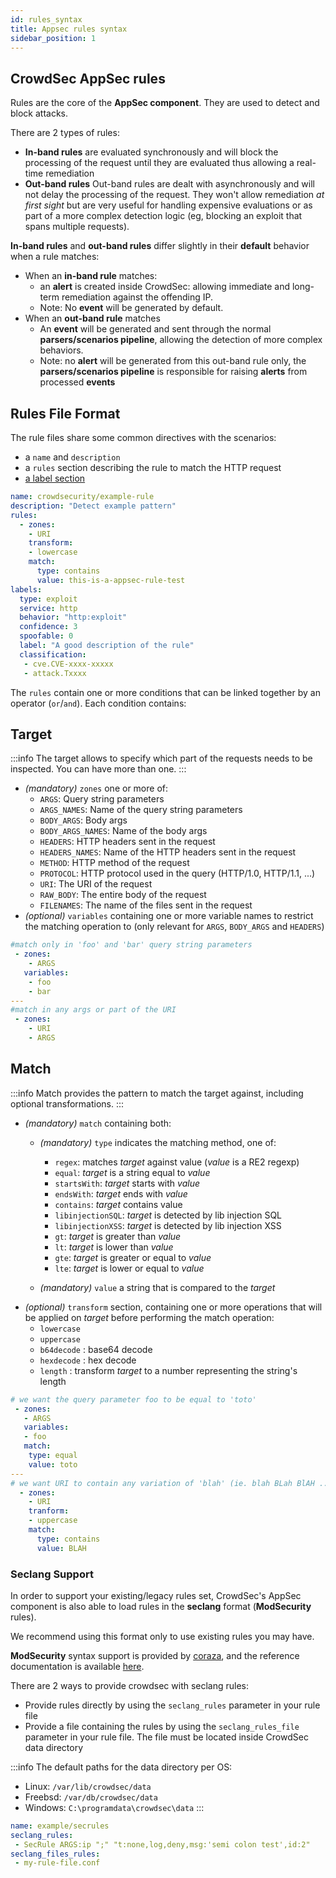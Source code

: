 ```yaml
---
id: rules_syntax
title: Appsec rules syntax
sidebar_position: 1
---
```


## CrowdSec AppSec rules

Rules are the core of the **AppSec component**. They are used to detect and block attacks.

There are 2 types of rules:
 - **In-band rules** are evaluated synchronously and will block the processing of the request until they are evaluated thus allowing a real-time remediation
 - **Out-band rules** Out-band rules are dealt with asynchronously and will not delay the processing of the request. They won't allow remediation *at first sight* but are very useful for handling expensive evaluations or as part of a more complex detection logic (eg, blocking an exploit that spans multiple requests).

**In-band rules** and **out-band rules** differ slightly in their **default** behavior when a rule matches:
 - When an **in-band rule** matches:
   -  an **alert** is created inside CrowdSec: allowing immediate and long-term remediation against the offending IP.
   -  Note: No **event** will be generated by default.
 - When an **out-band rule** matches
   - An **event** will be generated and sent through the normal **parsers/scenarios pipeline**, allowing the detection of more complex behaviors. 
   - Note: no **alert** will be generated from this out-band rule only, the **parsers/scenarios pipeline** is responsible for raising **alerts** from processed **events**


## Rules File Format

The rule files share some common directives with the scenarios:
 - a `name` and `description`
 - a `rules` section describing the rule to match the HTTP request
 - [a label section](https://doc.crowdsec.net/docs/next/scenarios/format/#labels)


```yaml
name: crowdsecurity/example-rule
description: "Detect example pattern"
rules:
  - zones:
    - URI
    transform:
    - lowercase
    match:
      type: contains
      value: this-is-a-appsec-rule-test
labels:
  type: exploit
  service: http
  behavior: "http:exploit"
  confidence: 3
  spoofable: 0
  label: "A good description of the rule"
  classification:
   - cve.CVE-xxxx-xxxxx
   - attack.Txxxx
```

The `rules` contain one or more conditions that can be linked together by an operator (`or`/`and`).
Each condition contains:


## Target

:::info
The target allows to specify which part of the requests needs to be inspected. You can have more than one.
:::

 - _(mandatory)_ `zones` one or more of:
   - `ARGS`: Query string parameters
   - `ARGS_NAMES`: Name of the query string parameters
   - `BODY_ARGS`: Body args
   - `BODY_ARGS_NAMES`: Name of the body args
   - `HEADERS`: HTTP headers sent in the request
   - `HEADERS_NAMES`: Name of the HTTP headers sent in the request
   - `METHOD`: HTTP method of the request
   - `PROTOCOL`: HTTP protocol used in the query (HTTP/1.0, HTTP/1.1, ...)
   - `URI`: The URI of the request
   - `RAW_BODY`: The entire body of the request
   - `FILENAMES`: The name of the files sent in the request
 - _(optional)_ `variables` containing one or more variable names to restrict the matching operation to (only relevant for `ARGS`, `BODY_ARGS` and `HEADERS`)

```yaml
#match only in 'foo' and 'bar' query string parameters
 - zones:
    - ARGS
   variables:
    - foo
    - bar
---
#match in any args or part of the URI
 - zones:
    - URI
    - ARGS
```

## Match

:::info
Match provides the pattern to match the target against, including optional transformations.
:::


 - _(mandatory)_ `match` containing both:
   - _(mandatory)_ `type` indicates the matching method, one of:
     - `regex`: matches _target_ against value (_value_ is a RE2 regexp)
     - `equal`: _target_ is a string equal to _value_
     - `startsWith`: _target_ starts with _value_
     - `endsWith`: _target_ ends with _value_
     - `contains`: _target_ contains value
     - `libinjectionSQL`: _target_ is detected by lib injection SQL
     - `libinjectionXSS`: _target_ is detected by lib injection XSS
     - `gt`: _target_ is greater than _value_
     - `lt`: _target_ is lower than _value_
     - `gte`: _target_ is greater or equal to _value_
     - `lte`: _target_ is lower or equal to _value_
  
   - _(mandatory)_ `value` a string that is compared to the _target_
 - _(optional)_ `transform` section, containing one or more operations that will be applied on _target_ before performing the match operation:
   - `lowercase`
   - `uppercase`
   - `b64decode` : base64 decode
   - `hexdecode` : hex decode
   - `length` : transform _target_ to a number representing the string's length

```yaml
# we want the query parameter foo to be equal to 'toto'
 - zones:
   - ARGS
   variables:
   - foo
   match:
    type: equal
    value: toto
---
# we want URI to contain any variation of 'blah' (ie. blah BLah BlAH ...)
  - zones:
    - URI
    tranform:
    - uppercase 
    match:
      type: contains
      value: BLAH
```


### Seclang Support

In order to support your existing/legacy rules set, CrowdSec's AppSec component is also able to load rules in the **seclang** format (**ModSecurity** rules).

We recommend using this format only to use existing rules you may have.

**ModSecurity** syntax support is provided by [coraza](https://github.com/corazawaf/coraza/), and the reference documentation is available [here](https://coraza.io/docs/seclang/syntax/).

There are 2 ways to provide crowdsec with seclang rules:
 - Provide rules directly by using the `seclang_rules` parameter in your rule file
 - Provide a file containing the rules by using the `seclang_rules_file` parameter in your rule file. The file must be located inside CrowdSec data directory

 :::info
The default paths for the data directory per OS:
- Linux: `/var/lib/crowdsec/data`
- Freebsd: `/var/db/crowdsec/data`
- Windows: `C:\programdata\crowdsec\data`
:::

```yaml
name: example/secrules
seclang_rules:
 - SecRule ARGS:ip ";" "t:none,log,deny,msg:'semi colon test',id:2"
seclang_files_rules:
 - my-rule-file.conf
```
